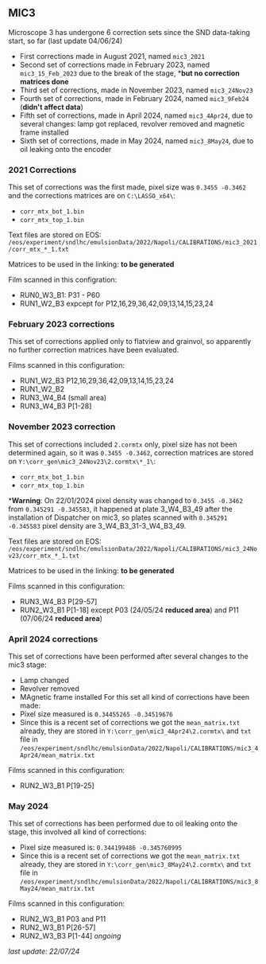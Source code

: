 ## MIC3
Microscope 3 has undergone 6 correction sets since the SND data-taking start, so far (last update 04/06/24)
- First corrections made in August 2021, named `mic3_2021`
- Second set of corrections made in February 2023, named `mic3_15_Feb_2023` due to the break of the stage, ***but no correction matrices done**
- Third set of corrections, made in November 2023, named `mic3_24Nov23`
- Fourth set of corrections, made in February 2024, named `mic3_9Feb24` (**didn't affect data**)
- Fifth set of corrections, made in April 2024, named `mic3_4Apr24`, due to several changes: lamp got replaced, revolver removed and magnetic frame installed
- Sixth set of corrections, made in May 2024, named `mic3_8May24`, due to oil leaking onto the encoder

### 2021 Corrections
This set of corrections was the first made, pixel size was `0.3455 -0.3462` and the corrections matrices are on `C:\LASSO_x64\`:
- `corr_mtx_bot_1.bin`
- `corr_mtx_top_1.bin`

Text files are stored on EOS: `/eos/experiment/sndlhc/emulsionData/2022/Napoli/CALIBRATIONS/mic3_2021/corr_mtx_*_1.txt`

Matrices to be used in the linking:
**to be generated**

Film scanned in this configration:
- RUN0_W3_B1: P31 - P60
- RUN1_W2_B3 expcept for P12,16,29,36,42,09,13,14,15,23,24

### February 2023 corrections
This set of corrections applied only to flatview and grainvol, so apparently no further correction matrices have been evaluated.

Films scanned in this configuration:
 - RUN1_W2_B3 P12,16,29,36,42,09,13,14,15,23,24
 - RUN1_W2_B2
 - RUN3_W4_B4 (small area)
 - RUN3_W4_B3 P[1-28]
### November 2023 correction
This set of corrections included `2.cormtx` only, pixel size has not been determined again, so it was `0.3455 -0.3462`, correction matrices are stored on `Y:\corr_gen\mic3_24Nov23\2.cormtx\*_1\`:
- `corr_mtx_bot_1.bin`
- `corr_mtx_top_1.bin`

***Warning**: On 22/01/2024 pixel density was changed to `0.3455 -0.3462` from `0.345291 -0.345583`, it happened at plate 3_W4_B3_49 after the installation of Dispatcher on mic3, so plates scanned with `0.345291 -0.345583` pixel density are 3_W4_B3_31-3_W4_B3_49.

Text files are stored on EOS: `/eos/experiment/sndlhc/emulsionData/2022/Napoli/CALIBRATIONS/mic3_24Nov23/corr_mtx_*_1.txt`

Matrices to be used in the linking:
**to be generated**

Films scanned in this configuration:
- RUN3_W4_B3 P[29-57]
- RUN2_W3_B1 P[1-18] except P03 (24/05/24 **reduced area**) and P11 (07/06/24 **reduced area**)

### April 2024 corrections
This set of corrections have been performed after several changes to the mic3 stage:
- Lamp changed
- Revolver removed
- MAgnetic frame installed
For this set all kind of corrections have been made:
- Pixel size measured is `0.34455265 -0.34519676`
- Since this is a recent set of corrections we got the `mean_matrix.txt` already, they are stored in `Y:\corr_gen\mic3_4Apr24\2.cormtx\` and `txt` file in `/eos/experiment/sndlhc/emulsionData/2022/Napoli/CALIBRATIONS/mic3_4Apr24/mean_matrix.txt`

Films scanned in this configuration:
- RUN2_W3_B1 P[19-25]

### May 2024
This set of corrections has been performed due to oil leaking onto the stage, this involved all kind of corrections:
- Pixel size measured is: `0.344199486 -0.345760995`
- Since this is a recent set of corrections we got the `mean_matrix.txt` already, they are stored in `Y:\corr_gen\mic3_8May24\2.cormtx\` and `txt` file in `/eos/experiment/sndlhc/emulsionData/2022/Napoli/CALIBRATIONS/mic3_8May24/mean_matrix.txt`

Films scanned in this configuration:
- RUN2_W3_B1 P03 and P11
- RUN2_W3_B1 P[26-57]
- RUN2_W3_B3 P[1-44] *ongoing*

*last update: 22/07/24*